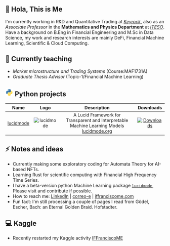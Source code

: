 ## 👋 Hola, This is Me

I'm currently working in R&D and Quantitative Trading at *[Keyrock](https://keyrock.eu)*, also as an *Associate Professor* in the **Mathematics and Physics Department** at *[ITESO](https://iteso.mx)*. Have a background on B.Eng in Financial Engineering and M.Sc in Data Science, my work and research interests are mainly DeFi, Financial Machine Learning, Scientific & Cloud Computing.

## 💬 Currently teaching
- *Market microstructure and Trading Systems* (Course:MAF1731A)
- *Graduate Thesis Advisor* (Topic-1/Financial Machine Learning)

## <img src="https://raw.githubusercontent.com/devicons/devicon/master/icons/python/python-original.svg" alt="python" width="25" height="25"/> Python projects

| Name | Logo | Description | Downloads | 
|:--------------------:|:--------:|:--------:|:-----------:|
| [lucidmode](https://github.com/lucidmode/lucidmode) | <img src="https://raw.githubusercontent.com/lucidmode/lucidmode/main/docs/_images/lucidmode_logo.png" title="lucidmode" width="90%"> | A Lucid Framework for Transparent and Interpretable Machine Learning Models [lucidmode.org](https://lucidmode.org) | [![Downloads](https://pepy.tech/badge/lucidmode)](https://pepy.tech/project/lucidmode) | 


## ⚡ Notes and ideas
- Currently making some exploratory coding for Automata Theory for AI-based NFTs.
- Learning Rust for scientific computing with Financial High Frequency Time Series.
- I have a beta-version python Machine Learning package [`lucidmode`](https://github.com/lucidmode/lucidmode/), Please visit and contribute if possible.
- How to reach me: [LinkedIn](https://www.linkedin.com/in/iffranciscome/) | [correo-e](mailto:franciscome@iteso.mx) | [iffranciscome.com](https://www.iffranciscome.com) 
- Fun fact: I'm still processing a couple of pages I read from Gödel, Escher, Bach: an Eternal Golden Braid. Hofstadter.

## :computer: Kaggle
- Recently restarted my Kaggle activity [IFFranciscoME](https://www.kaggle.com/iffranciscome)
